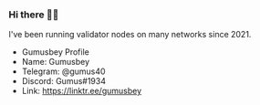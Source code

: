 ### Hi there 👋👋

I've been running validator nodes on many networks since 2021.

- Gumusbey Profile
- Name: Gumusbey
- Telegram: @gumus40
- Discord: Gumus#1934
- Link: https://linktr.ee/gumusbey

